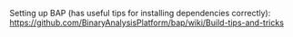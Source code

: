 Setting up BAP (has useful tips for installing dependencies correctly):
	<https://github.com/BinaryAnalysisPlatform/bap/wiki/Build-tips-and-tricks>
